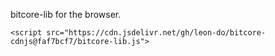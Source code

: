 bitcore-lib for the browser.


`<script src="https://cdn.jsdelivr.net/gh/leon-do/bitcore-cdnjs@faf7bcf7/bitcore-lib.js">`
